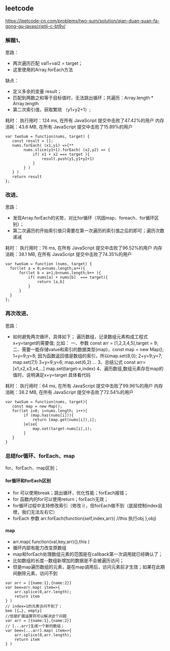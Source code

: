 ## leetcode
https://leetcode-cn.com/problems/two-sum/solution/qian-duan-suan-fa-gong-gu-javascriptji-c-bt9v/
### 解题1、
思路：
+ 两次遍历匹配 val1+val2 = target；
+ 这里使用的Array.forEach方法

缺点：
+ 定义多余的变量 result；
+ 匹配到两数之和等于目标值时，无法跳出循环；共遍历：Array.length * Array.length
+ 第二次索引值，获取繁琐 （y1+y2+1）;

耗时：
执行用时：124 ms, 在所有 JavaScript 提交中击败了47.42%的用户
内存消耗：43.6 MB, 在所有 JavaScript 提交中击败了15.89%的用户

```
var twoSum = function(nums, target) {
   const result = [];
   nums.forEach( (x1,y1) =>{**
        nums.slice(y1+1).forEach( (x2,y2) => {
            if( x1 + x2 === target ){ 
                result.push(y1,y1+y2+1)
            }
        } )
   } )
   return result
};
```

### 改进、
思路：
+ 发现Array.forEach的劣势，对比for循环（巩固map、foreach、for循环区别）；
+ 第二次遍历的开始索引值只需要在第一次遍历的索引值之后的即可；遍历次数递减

耗时：
执行用时：76 ms, 在所有 JavaScript 提交中击败了96.52%的用户
内存消耗：38.1 MB, 在所有 JavaScript 提交中击败了74.35%的用户

```
var twoSum = function (nums, target) {
  for(let a = 0;a<nums.length;a++){
      for(let b = a+1;b<nums.length;b++ ){
          if( nums[a] + nums[b]  === target){
              return [a,b]
          }
      }
  }
};
```

### 再次改进、
思路：
+ 如何避免两次循环，具体如下；
遍历数组，记录数组元素构成工程式 x+y=target的需要值;
比如：
一、参数 const arr = [1,2,3,4,5],target = 9;
二、需要一能存储value和索引的数据类型(map)，const map = new Map();
   1+y=9;y=8;
   因为函数返回值是数组的索引，所以map.set(8,0);
   2+y=9;y=7;
   map.set(7,1)
   3+y=9;y=6;
   map.set(6,2)
   ...
3、总结公式 const arr= [x1,x2,x3,x4,...]
   map.set(target-x,index)
4、遍历数组,数组元素存在map的值时，说明满足x+y=target
   具体看代码

耗时：
执行用时：64 ms, 在所有 JavaScript 提交中击败了99.96%的用户
内存消耗：38.2 MB, 在所有 JavaScript 提交中击败了72.54%的用户

```
var twoSum = function(nums, target){
   const map = new Map();
   for(let i=0; i<nums.length; i++){
        if (map.has(nums[i])){
            return [map.get(nums[i]),i];
        }else{
            map.set(target-nums[i],i);
        }
   }
}
```

### 总结for循环、forEach、map

for、forEach、map区别；
#### for循环和forEach区别
+ for 可以使用break；跳出循环，优化性能；forEach报错；
+ for 函数内的for可以使用return；forEach无效；
+ for循环过程中支持修改索引（修改 i），但forEach做不到（底层控制index自增，我们无法左右它）
+ forEach 参数 arr.forEach(function(self,index,arr){ //this 执行obj },obj)

#### map
+ arr.map( function(val,key,arr){},this )
+ 循环内部有能力改变原数组
+ map和forEach处理数组元素的范围是在callback第一次调用就已经确认了；
+ 比如数组的长度--数组新增加的数据是不会被遍历访问；
+ 但是map遍历数组的元素，是在map调用后，访问元素前才生效；如果在此期间删除元素，访问不到
```
var arr = [{name:1},{name:2}]
var bee=arr.map( item=>{
    arr.splice(0,arr.length);
    return item
} )
// index=1的元素访问不到了；
bee [{…}, empty]
//但是扩展运算符可以解决这个问题
var arr = [{name:1},{name:2}]
// [...arr]生成一个新的数组；
var bee=[...arr].map( item=>{
    arr.splice(0,arr.length);
    return item
} )
```